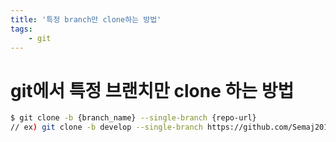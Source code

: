 ```yaml
---
title: '특정 branch만 clone하는 방법'
tags:
    - git
---
```

# git에서 특정 브랜치만 clone 하는 방법

```bash
$ git clone -b {branch_name} --single-branch {repo-url}
// ex) git clone -b develop --single-branch https://github.com/Semaj2010/test.git
```
